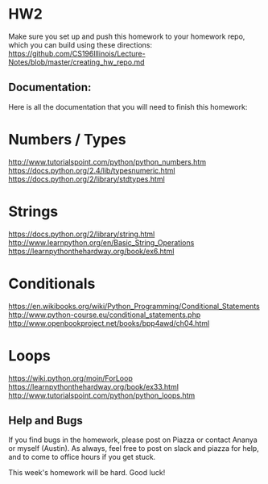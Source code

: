 # HW2
Make sure you set up and push this homework to your homework repo, which you can build using these directions: https://github.com/CS196Illinois/Lecture-Notes/blob/master/creating_hw_repo.md

## Documentation:
Here is all the documentation that you will need to finish this homework:

# Numbers / Types
http://www.tutorialspoint.com/python/python_numbers.htm
https://docs.python.org/2.4/lib/typesnumeric.html
https://docs.python.org/2/library/stdtypes.html

# Strings
https://docs.python.org/2/library/string.html
http://www.learnpython.org/en/Basic_String_Operations
https://learnpythonthehardway.org/book/ex6.html

# Conditionals
https://en.wikibooks.org/wiki/Python_Programming/Conditional_Statements
http://www.python-course.eu/conditional_statements.php
http://www.openbookproject.net/books/bpp4awd/ch04.html

# Loops
https://wiki.python.org/moin/ForLoop
https://learnpythonthehardway.org/book/ex33.html
http://www.tutorialspoint.com/python/python_loops.htm

## Help and Bugs
If you find bugs in the homework, please post on Piazza or contact Ananya or myself (Austin). As always, feel free to post on slack and piazza for help, and to come to office hours if you get stuck.

This week's homework will be hard. Good luck!
